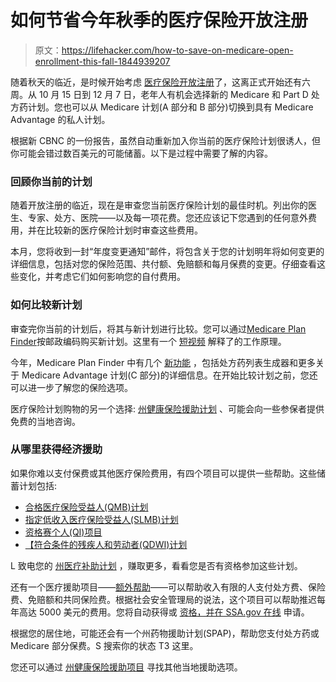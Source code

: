 # 如何节省今年秋季的医疗保险开放注册

> 原文：<https://lifehacker.com/how-to-save-on-medicare-open-enrollment-this-fall-1844939207>

随着秋天的临近，是时候开始考虑 [医疗保险开放注册](https://www.cms.gov/Outreach-and-Education/Reach-Out/Find-tools-to-help-you-help-others/Medicare-Open-Enrollment)了，这离正式开始还有六周。从 10 月 15 日到 12 月 7 日，老年人有机会选择新的 Medicare 和 Part D 处方药计划。您也可以从 Medicare 计划(A 部分和 B 部分)切换到具有 Medicare Advantage 的私人计划。



根据新 CBNC 的一份报告，虽然自动重新加入你当前的医疗保险计划很诱人，但你可能会错过数百美元的可能储蓄。以下是过程中需要了解的内容。

### 回顾你当前的计划

随着开放注册的临近，现在是审查您当前医疗保险计划的最佳时机。列出你的医生、专家、处方、医院——以及每一项花费。您还应该记下您遇到的任何意外费用，并在比较新的医疗保险计划时审查这些费用。

本月，您将收到一封“年度变更通知”邮件，将包含关于您的计划明年将如何变更的详细信息，包括对您的保险范围、共付额、免赔额和每月保费的变更。仔细查看这些变化，并考虑它们如何影响您的自付费用。

### 如何比较新计划

审查完你当前的计划后，将其与新计划进行比较。您可以通过[Medicare Plan Finder](https://www.medicare.gov/plan-compare/#/?lang=en&amp;year=2020)按邮政编码购买新计划。这里有一个 [短视频](https://www.youtube.com/watch?v=6bRNVJVcJ98&feature=youtu.be) 解释了的工作原理。

今年，Medicare Plan Finder 中有几个 [新功能](https://www.medicare.gov/blog/shop-compare-plans-now-with-the-new-medicare-plan-finder) ，包括处方药列表生成器和更多关于 Medicare Advantage 计划(C 部分)的详细信息。在开始比较计划之前，您还可以进一步了解您的保险选项。

医疗保险计划购物的另一个选择: [州健康保险援助计划](https://www.shiptacenter.org) 、可能会向一些参保者提供免费的当地咨询。

### 从哪里获得经济援助

如果你难以支付保费或其他医疗保险费用，有四个项目可以提供一些帮助。这些储蓄计划包括:

*   [合格医疗保险受益人(QMB)计划](https://www.medicare.gov/your-medicare-costs/get-help-paying-costs/medicare-savings-programs)
*   [指定低收入医疗保险受益人(SLMB)计划](https://www.medicare.gov/your-medicare-costs/get-help-paying-costs/medicare-savings-programs)
*   [资格赛个人(QI)项目](https://www.medicare.gov/your-medicare-costs/get-help-paying-costs/medicare-savings-programs)
*   [【符合条件的残疾人和劳动者(QDWI)计划](https://www.medicare.gov/your-medicare-costs/get-help-paying-costs/medicare-savings-programs)

L 致电您的 [州医疗补助计划](https://www.medicare.gov/Contacts) ，赚取更多，看看您是否有资格参加这些计划。

还有一个医疗援助项目——[额外帮助](https://www.medicare.gov/your-medicare-costs/get-help-paying-costs/lower-prescription-costs)——可以帮助收入有限的人支付处方费、保险费、免赔额和共同保险费。根据社会安全管理局的说法，这个项目可以帮助推迟每年高达 5000 美元的费用。您将自动获得或 [资格，并在 SSA.gov 在线](https://secure.ssa.gov/i1020/start) 申请。

根据您的居住地，可能还会有一个州药物援助计划(SPAP)，帮助您支付处方药或 Medicare 部分保费。S 搜索你的状态 T3 这里。

您还可以通过 [州健康保险援助项目](https://www.shiptacenter.org) 寻找其他当地援助选项。